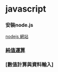 # javascript
###  安裝node.js
[nodejs 網站](https://nodejs.org/en/)

### [純值運算](./純值運算)

### [數值計算與資料輸入]
